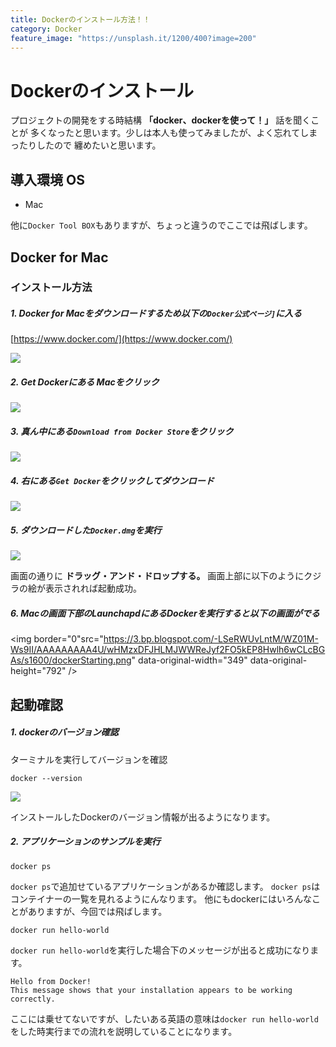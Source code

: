 ```yaml
---
title: Dockerのインストール方法！！
category: Docker
feature_image: "https://unsplash.it/1200/400?image=200"
---
```

# Dockerのインストール
プロジェクトの開発をする時結構 **「docker、dockerを使って！」** 話を聞くことが
多くなったと思います。少しは本人も使ってみましたが、よく忘れてしまったりしたので
纏めたいと思います。

## 導入環境 OS
- Mac

他に`Docker Tool BOX`もありますが、ちょっと違うのでここでは飛ばします。

## Docker for Mac
### インストール方法
##### 1. Docker for Macをダウンロードするため以下の`Docker公式ページ]`に入る
[https://www.docker.com/](https://www.docker.com/)

<img border="0" src="https://1.bp.blogspot.com/-l0LUtKmjn0o/WZ0URUdPMyI/AAAAAAAAA28/RRH6puchKVMTfYcm0A4ovFXQ2xQfBgU_wCLcBGAs/s1600/dockerImage.png" data-original-width="1440" data-original-height="802" />

##### 2. Get Dockerにある Macをクリック
<img border="0" src="https://3.bp.blogspot.com/-ZEyXgf9vtag/WZ0URfKC2XI/AAAAAAAAA3A/pfZpoZsJOfYgk2Bys1RicptSpaWeV_uFQCLcBGAs/s1600/selectMac.png" data-original-width="1440" data-original-height="801" />

##### 3. 真ん中にある`Download from Docker Store`をクリック
<img border="0" src="https://3.bp.blogspot.com/-zhRNUcMrsAs/WZ0ZYD_DjUI/AAAAAAAAA3Y/raF-pUA6Ig0APl2g08MG3dI5CzoCFzgNQCLcBGAs/s1600/dockermac.png" data-original-width="1440" data-original-height="800" />


##### 4. 右にある`Get Docker`をクリックしてダウンロード
<img border="0" src="https://2.bp.blogspot.com/-sbhL2dVmENM/WZ0oHwbWJ0I/AAAAAAAAA3s/Lb2IYHynapwoNZip7UImAalbNBDLVVkMwCLcBGAs/s1600/dockerDown.png" data-original-width="1440" data-original-height="758" />

##### 5. ダウンロードした`Docker.dmg`を実行
<img border="0" src="https://2.bp.blogspot.com/-GCJ_cmn-nRU/WZ0thGNWcKI/AAAAAAAAA4A/RV5F0T-1MC0Qkehj_xspUKrm2e_NEwTPACLcBGAs/s1600/installDocker.png" data-original-width="720" data-original-height="339" />

画面の通りに **ドラッグ・アンド・ドロップする。**
画面上部に以下のようにクジラの絵が表示されれば起動成功。

##### 6. Macの画面下部のLaunchapdにあるDockerを実行すると以下の画面がでる
<img
border="0"src="https://3.bp.blogspot.com/-LSeRWUvLntM/WZ01M-Ws9II/AAAAAAAAA4U/wHMzxDFJHLMJWWReJyf2FO5kEP8Hwlh6wCLcBGAs/s1600/dockerStarting.png" data-original-width="349" data-original-height="792" />


## 起動確認
##### 1. dockerのバージョン確認
ターミナルを実行してバージョンを確認
 
	docker --version

<img border="0" src="https://1.bp.blogspot.com/-n3wb9NygKfg/WZ0-R1woVXI/AAAAAAAAA48/CBf_yzuKKOEfRXSIt7l_lwCAF2F8XVh5ACLcBGAs/s1600/dockerTeminal.png" data-original-width="568" data-original-height="124" />

インストールしたDockerのバージョン情報が出るようになります。


##### 2. アプリケーションのサンプルを実行

	docker ps
	
`docker ps`で追加せているアプリケーションがあるか確認します。
`docker ps`はコンテイナーの一覧を見れるようにんなります。
他にもdockerにはいろんなことがありますが、今回では飛ばします。

	docker run hello-world
	
`docker run hello-world`を実行した場合下のメッセージが出ると成功になります。

	Hello from Docker!
	This message shows that your installation appears to be working correctly.
	
ここには乗せてないですが、したいある英語の意味は`docker run hello-world`をした時実行までの流れを説明していることになります。
